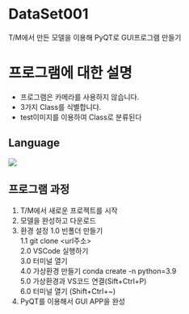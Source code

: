 # DataSet001
T/M에서 만든 모델을 이용해 PyQT로 GUI프로그램 만들기

# 프로그램에 대한 설명
 - 프로그램은 카메라를 사용하지 않습니다.   
 - 3가지 Class를 식별합니다.
 - test이미지를 이용하여 Class로 분류된다


## Language
<a href="링크"><img src="https://camo.githubusercontent.com/566dd742bff65d026219bbbc87c93c6b4ee3f20d92019dc38d194102fc44ddde/68747470733a2f2f696d672e736869656c64732e696f2f62616467652f507974686f6e2d3337373641423f7374796c653d666c61742d737175617265266c6f676f3d507974686f6e266c6f676f436f6c6f723d7768697465"/></a>

## 프로그램 과정
1. T/M에서 새로운 프로젝트를 시작
2. 모델을 완성하고 다운로드
3. 환경 설정
  1.0 빈폴더 만들기   
	1.1 git clone <url주소>   
  2.0 VSCode 실행하기    
  3.0 터미널 열기    
  4.0 가상환경 만들기 conda create -n python=3.9   
  5.0 가상환경과 VS코드 연결(Sift+Ctrl+P)    
  6.0 터미널 열기 (S⁭hift+Ctrl+~)   
5. PyQT를 이용해서 GUI APP을 완성


